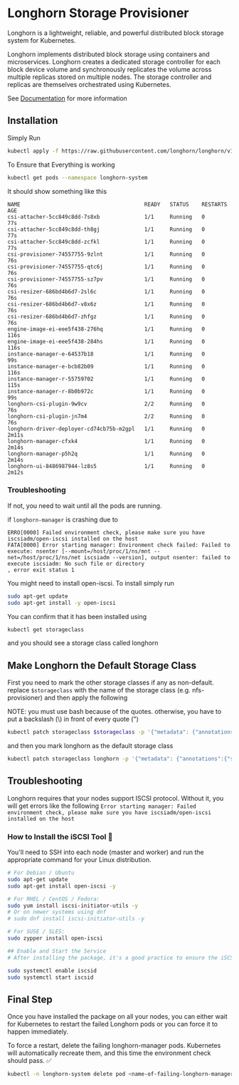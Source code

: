 # Longhorn Storage Provisioner

Longhorn is a lightweight, reliable, and powerful distributed block storage system for Kubernetes.

Longhorn implements distributed block storage using containers and microservices. Longhorn creates a dedicated storage controller for each block device volume and synchronously replicates the volume across multiple replicas stored on multiple nodes. The storage controller and replicas are themselves orchestrated using Kubernetes.

See [Documentation](https://longhorn.io/docs/) for more information

## Installation

Simply Run

```bash
kubectl apply -f https://raw.githubusercontent.com/longhorn/longhorn/v1.5.3/deploy/longhorn.yaml
```

To Ensure that Everything is working

```bash
kubectl get pods --namespace longhorn-system
```

It should show something like this
```
NAME                                       READY   STATUS    RESTARTS   AGE
csi-attacher-5cc849c8dd-7s8xb              1/1     Running   0          77s
csi-attacher-5cc849c8dd-th8gj              1/1     Running   0          77s
csi-attacher-5cc849c8dd-zcfkl              1/1     Running   0          77s
csi-provisioner-74557755-9zlnt             1/1     Running   0          76s
csi-provisioner-74557755-qtc6j             1/1     Running   0          76s
csi-provisioner-74557755-sz7pv             1/1     Running   0          76s
csi-resizer-686bd4b6d7-2sl6c               1/1     Running   0          76s
csi-resizer-686bd4b6d7-v8x6z               1/1     Running   0          76s
csi-resizer-686bd4b6d7-zhfgz               1/1     Running   0          76s
engine-image-ei-eee5f438-276hq             1/1     Running   0          116s
engine-image-ei-eee5f438-284hs             1/1     Running   0          116s
instance-manager-e-64537b18                1/1     Running   0          99s
instance-manager-e-bcb82b09                1/1     Running   0          116s
instance-manager-r-55759702                1/1     Running   0          115s
instance-manager-r-8b0b972c                1/1     Running   0          99s
longhorn-csi-plugin-9w9cv                  2/2     Running   0          76s
longhorn-csi-plugin-jn7m4                  2/2     Running   0          76s
longhorn-driver-deployer-cd74cb75b-m2gpl   1/1     Running   0          2m11s
longhorn-manager-cfxk4                     1/1     Running   0          2m14s
longhorn-manager-p5h2q                     1/1     Running   0          2m14s
longhorn-ui-8486987944-lz8s5               1/1     Running   0          2m12s
```

### Troubleshooting
If not, you need to wait until all the pods are running.

if `longhorn-manager` is crashing due to

```
ERRO[0000] Failed environment check, please make sure you have iscsiadm/open-iscsi installed on the host
FATA[0000] Error starting manager: Environment check failed: Failed to execute: nsenter [--mount=/host/proc/1/ns/mnt --net=/host/proc/1/ns/net iscsiadm --version], output nsenter: failed to execute iscsiadm: No such file or directory
, error exit status 1
```

You might need to install open-iscsi. To install simply run

```bash
sudo apt-get update
sudo apt-get install -y open-iscsi
```

You can confirm that it has been installed using
```bash
kubectl get storageclass
```

and you should see a storage class called longhorn

## Make Longhorn the Default Storage Class

First you need to mark the other storage classes if any as non-default. replace `$storageclass` with the name of the storage class (e.g. nfs-provisioner) and then apply the following

NOTE: you must use bash because of the quotes. otherwise, you have to put a backslash (\\) in front of every quote (")

```bash
kubectl patch storageclass $storageclass -p '{"metadata": {"annotations":{"storageclass.kubernetes.io/is-default-class":"false"}}}'
```

and then you mark longhorn as the default storage class
```bash
kubectl patch storageclass longhorn -p '{"metadata": {"annotations":{"storageclass.kubernetes.io/is-default-class":"true"}}}'
```


## Troubleshooting

Longhorn requires that your nodes support ISCSI protocol. Without it, you will get errors like the following `Error starting manager: Failed environment check, please make sure you have iscsiadm/open-iscsi installed on the host`

### How to Install the iSCSI Tool 🔧

You'll need to SSH into each node (master and worker) and run the appropriate command for your Linux distribution.

```bash
# For Debian / Ubuntu
sudo apt-get update
sudo apt-get install open-iscsi -y

# For RHEL / CentOS / Fedora:
sudo yum install iscsi-initiator-utils -y
# Or on newer systems using dnf
# sudo dnf install iscsi-initiator-utils -y

# For SUSE / SLES:
sudo zypper install open-iscsi

## Enable and Start the Service
# After installing the package, it's a good practice to ensure the iSCSI service is enabled and running.

sudo systemctl enable iscsid
sudo systemctl start iscsid
```

## Final Step

Once you have installed the package on all your nodes, you can either wait for Kubernetes to restart the failed Longhorn pods or you can force it to happen immediately.

To force a restart, delete the failing longhorn-manager pods. Kubernetes will automatically recreate them, and this time the environment check should pass. ✅

```bash
kubectl -n longhorn-system delete pod <name-of-failing-longhorn-manager-pod>
```